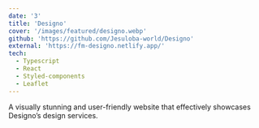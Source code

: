 ```yaml
---
date: '3'
title: 'Designo'
cover: '/images/featured/designo.webp'
github: 'https://github.com/Jesuloba-world/Designo'
external: 'https://fm-designo.netlify.app/'
tech:
  - Typescript
  - React
  - Styled-components
  - Leaflet
---
```


A visually stunning and user-friendly website that effectively showcases Designo’s design services.
